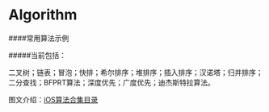 # Algorithm
####常用算法示例

#####当前包括：

二叉树；链表；冒泡；快排；希尔排序；堆排序；插入排序；汉诺塔；归并排序；二分查找；BFPRT算法；深度优先；广度优先；迪杰斯特拉算法。

图文介绍：[iOS算法合集目录](http://www.jianshu.com/p/4f8e4071f85b)
